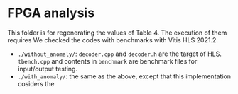 # FPGA analysis

This folder is for regenerating the values of Table 4.
The execution of them requires We checked the codes with benchmarks with Vitis HLS 2021.2.

- `./without_anomaly/`: `decoder.cpp` and `decoder.h` are the target of HLS. `tbench.cpp` and contents in `benchmark` are benchmark files for input/output testing.
- `./with_anomaly/`: the same as the above, except that this implementation cosiders the 
